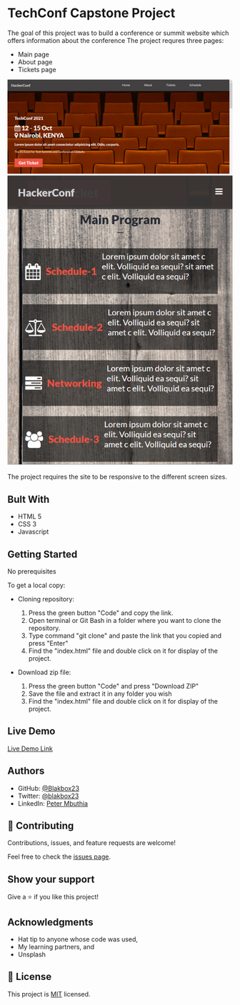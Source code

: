 # TechConf Capstone Project
The goal of this project was to build a conference or summit website which offers information about the conference
The project requres three pages:
- Main page
- About page
- Tickets page

![screenshot](./images/DeskConf.PNG)
![screenshot](./images/Mobileconf.PNG)


The project requires the site to be responsive to the different screen sizes.

## Bult With

- HTML 5
- CSS 3
- Javascript

## Getting Started

No prerequisites

To get a local copy:

- Cloning repository:

    1. Press the green button "Code" and copy the link.
    2. Open terminal or Git Bash in a folder where you want to clone the repository.
    3. Type command "git clone" and paste the link that you copied and press "Enter"
    4. Find the "index.html" file and double click on it for display of the project.

- Download zip file:

   1. Press the green button "Code" and press "Download ZIP"
   2.  Save the file and extract it in any folder you wish
   3. Find the "index.html" file and double click on it for display of the project.


## Live Demo

[Live Demo Link](https://blakbox23.github.io/capstone/)

## Authors
- GitHub: [@Blakbox23](https://github.com/blakbox23)
- Twitter: [@blakbox23](https://twitter.com/blakbox23)
- LinkedIn: [Peter Mbuthia](https://www.linkedin.com/in/peter-mbuthia-b15791182/)

## 🤝 Contributing

Contributions, issues, and feature requests are welcome!

Feel free to check the [issues page](https://github.com/blakbox23/capstone/issues/2).

## Show your support

Give a ⭐️ if you like this project!

## Acknowledgments

- Hat tip to anyone whose code was used,
- My learning partners, and
- Unsplash



## 📝 License

This project is [MIT](https://github.com/git/git-scm.com/blob/master/MIT-LICENSE.txt) licensed.


